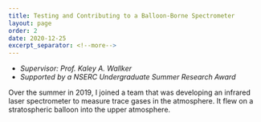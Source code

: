 ```yaml
---
title: Testing and Contributing to a Balloon-Borne Spectrometer
layout: page
order: 2
date: 2020-12-25
excerpt_separator: <!--more-->
---
```

- *Supervisor: Prof. Kaley A. Wallker*
- *Supported by a NSERC Undergraduate Summer Research Award*

Over the summer in 2019, I joined a team that was developing an infrared laser spectrometer to measure trace gases in the atmosphere.  It flew on a stratospheric balloon into the upper atmosphere.

<!--more-->
